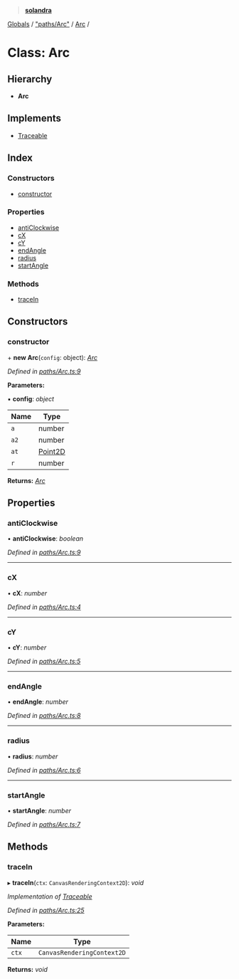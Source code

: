 > **[solandra](../README.md)**

[Globals](../README.md) / ["paths/Arc"](../modules/_paths_arc_.md) / [Arc](_paths_arc_.arc.md) /

# Class: Arc

## Hierarchy

* **Arc**

## Implements

* [Traceable](../interfaces/_paths_index_.traceable.md)

## Index

### Constructors

* [constructor](_paths_arc_.arc.md#constructor)

### Properties

* [antiClockwise](_paths_arc_.arc.md#anticlockwise)
* [cX](_paths_arc_.arc.md#cx)
* [cY](_paths_arc_.arc.md#cy)
* [endAngle](_paths_arc_.arc.md#endangle)
* [radius](_paths_arc_.arc.md#radius)
* [startAngle](_paths_arc_.arc.md#startangle)

### Methods

* [traceIn](_paths_arc_.arc.md#tracein)

## Constructors

###  constructor

\+ **new Arc**(`config`: object): *[Arc](_paths_arc_.arc.md)*

*Defined in [paths/Arc.ts:9](https://github.com/jamesporter/solandra/blob/544e3ee/src/lib/paths/Arc.ts#L9)*

**Parameters:**

▪ **config**: *object*

Name | Type |
------ | ------ |
`a` | number |
`a2` | number |
`at` | [Point2D](../modules/_types_sol_.md#point2d) |
`r` | number |

**Returns:** *[Arc](_paths_arc_.arc.md)*

## Properties

###  antiClockwise

• **antiClockwise**: *boolean*

*Defined in [paths/Arc.ts:9](https://github.com/jamesporter/solandra/blob/544e3ee/src/lib/paths/Arc.ts#L9)*

___

###  cX

• **cX**: *number*

*Defined in [paths/Arc.ts:4](https://github.com/jamesporter/solandra/blob/544e3ee/src/lib/paths/Arc.ts#L4)*

___

###  cY

• **cY**: *number*

*Defined in [paths/Arc.ts:5](https://github.com/jamesporter/solandra/blob/544e3ee/src/lib/paths/Arc.ts#L5)*

___

###  endAngle

• **endAngle**: *number*

*Defined in [paths/Arc.ts:8](https://github.com/jamesporter/solandra/blob/544e3ee/src/lib/paths/Arc.ts#L8)*

___

###  radius

• **radius**: *number*

*Defined in [paths/Arc.ts:6](https://github.com/jamesporter/solandra/blob/544e3ee/src/lib/paths/Arc.ts#L6)*

___

###  startAngle

• **startAngle**: *number*

*Defined in [paths/Arc.ts:7](https://github.com/jamesporter/solandra/blob/544e3ee/src/lib/paths/Arc.ts#L7)*

## Methods

###  traceIn

▸ **traceIn**(`ctx`: `CanvasRenderingContext2D`): *void*

*Implementation of [Traceable](../interfaces/_paths_index_.traceable.md)*

*Defined in [paths/Arc.ts:25](https://github.com/jamesporter/solandra/blob/544e3ee/src/lib/paths/Arc.ts#L25)*

**Parameters:**

Name | Type |
------ | ------ |
`ctx` | `CanvasRenderingContext2D` |

**Returns:** *void*